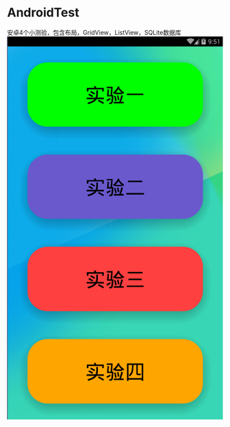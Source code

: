﻿# AndroidTest
安卓4个小测验，包含布局，GridView，ListView，SQLite数据库
![image](https://github.com/JadePendant/AndroidTest/blob/master/images/1.png)






